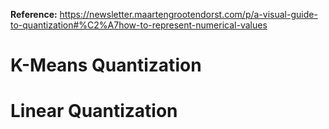 **Reference:** https://newsletter.maartengrootendorst.com/p/a-visual-guide-to-quantization#%C2%A7how-to-represent-numerical-values



# K-Means Quantization






# Linear Quantization



